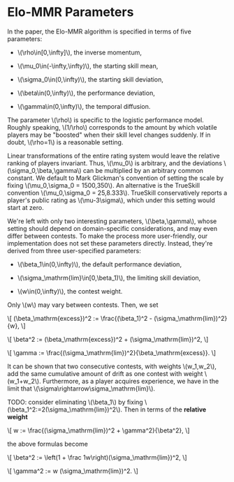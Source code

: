 # Elo-MMR Parameters

In the paper, the Elo-MMR algorithm is specified in terms of five parameters:

- \\(\rho\in[0,\infty]\\), the inverse momentum,

- \\(\mu_0\in(-\infty,\infty)\\), the starting skill mean,

- \\(\sigma_0\in(0,\infty)\\), the starting skill deviation,

- \\(\beta\in(0,\infty)\\), the performance deviation,

- \\(\gamma\in(0,\infty)\\), the temporal diffusion.

The parameter \\(\rho\\) is specific to the logistic performance model. Roughly speaking, \\(1/\rho\\) corresponds to the amount by which volatile players may be "boosted" when their skill level changes suddenly. If in doubt, \\(\rho=1\\) is a reasonable setting.

Linear transformations of the entire rating system would leave the relative ranking of players invariant. Thus, \\(\mu_0\\) is arbitrary, and the deviations \\(\sigma_0,\beta,\gamma\\) can be multiplied by an arbitrary common constant. We default to Mark Glickman's convention of setting the scale by fixing \\(\mu_0,\sigma_0 = 1500,350\\). An alternative is the TrueSkill convention \\(\mu_0,\sigma_0 = 25,8.333\\). TrueSkill conservatively reports a player's public rating as \\(\mu-3\sigma\\), which under this setting would start at zero.

We're left with only two interesting parameters, \\(\beta,\gamma\\), whose setting should depend on domain-specific considerations, and may even differ between contests. To make the process more user-friendly, our implementation does not set these parameters directly. Instead, they're derived from three user-specified parameters:

- \\(\beta_1\in(0,\infty)\\), the default performance deviation,

- \\(\sigma_\mathrm{lim}\in[0,\beta_1)\\), the limiting skill deviation,

- \\(w\in(0,\infty)\\), the contest weight.

Only \\(w\\) may vary between contests. Then, we set

\\[ (\beta_\mathrm{excess})^2 := \frac{(\beta_1)^2 - (\sigma_\mathrm{lim})^2}{w}, \\]

\\[ \beta^2 := (\beta_\mathrm{excess})^2 + (\sigma_\mathrm{lim})^2, \\]

\\[ \gamma := \frac{(\sigma_\mathrm{lim})^2}{\beta_\mathrm{excess}}. \\]

It can be shown that two consecutive contests, with weights \\(w_1,w_2\\), add the same cumulative amount of drift as one contest with weight \\(w_1+w_2\\). Furthermore, as a player acquires experience, we have in the limit that \\(\sigma\rightarrow\sigma_\mathrm{lim}\\).

TODO: consider eliminating \\(\beta_1\\) by fixing \\(\beta_1^2:=2(\sigma_\mathrm{lim})^2\\). Then in terms of the **relative weight**

\\[ w := \frac{(\sigma_\mathrm{lim})^2 + \gamma^2}{\beta^2}, \\]

the above formulas become

\\[ \beta^2 := \left(1 + \frac 1w\right)(\sigma_\mathrm{lim})^2, \\]

\\[ \gamma^2 := w (\sigma_\mathrm{lim})^2. \\]